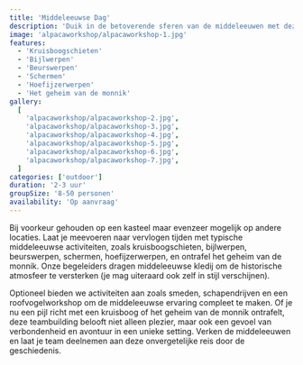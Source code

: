 ```yaml
---
title: 'Middeleeuwse Dag'
description: 'Duik in de betoverende sferen van de middeleeuwen met deze meeslepende teambuilding'
image: 'alpacaworkshop/alpacaworkshop-1.jpg'
features:
  - 'Kruisboogschieten'
  - 'Bijlwerpen'
  - 'Beurswerpen'
  - 'Schermen'
  - 'Hoefijzerwerpen'
  - 'Het geheim van de monnik'
gallery:
  [
    'alpacaworkshop/alpacaworkshop-2.jpg',
    'alpacaworkshop/alpacaworkshop-3.jpg',
    'alpacaworkshop/alpacaworkshop-4.jpg',
    'alpacaworkshop/alpacaworkshop-5.jpg',
    'alpacaworkshop/alpacaworkshop-6.jpg',
    'alpacaworkshop/alpacaworkshop-7.jpg',
  ]
categories: ['outdoor']
duration: '2-3 uur'
groupSize: '8-50 personen'
availability: 'Op aanvraag'
---
```


Bij voorkeur gehouden op een kasteel maar evenzeer mogelijk op andere locaties. Laat je meevoeren naar vervlogen tijden met typische middeleeuwse activiteiten, zoals kruisboogschieten, bijlwerpen, beurswerpen, schermen, hoefijzerwerpen, en ontrafel het geheim van de monnik. Onze begeleiders dragen middeleeuwse kledij om de historische atmosfeer te versterken (je mag uiteraard ook zelf in stijl verschijnen).

Optioneel bieden we activiteiten aan zoals smeden, schapendrijven en een roofvogelworkshop om de middeleeuwse ervaring compleet te maken. Of je nu een pijl richt met een kruisboog of het geheim van de monnik ontrafelt, deze teambuilding belooft niet alleen plezier, maar ook een gevoel van verbondenheid en avontuur in een unieke setting. Verken de middeleeuwen en laat je team deelnemen aan deze onvergetelijke reis door de geschiedenis.
